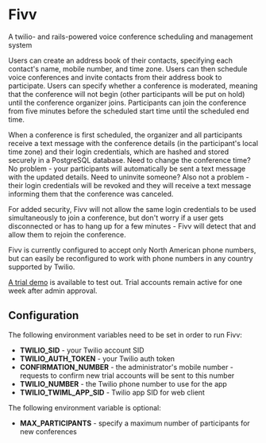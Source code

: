 # Fivv
A twilio- and rails-powered voice conference scheduling and management system

Users can create an address book of their contacts, specifying each contact's name, mobile number, and time zone. Users can then schedule voice conferences and invite contacts from their address book to participate. Users can specify whether a conference is moderated, meaning that the conference will not begin (other participants will be put on hold) until the conference organizer joins. Participants can join the conference from five minutes before the scheduled start time until the scheduled end time.

When a conference is first scheduled, the organizer and all participants receive a text message with the conference details (in the participant's local time zone) and their login credentials, which are hashed and stored securely in a PostgreSQL database. Need to change the conference time? No problem - your participants will automatically be sent a text message with the updated details. Need to uninvite someone? Also not a problem - their login credentials will be revoked and they will receive a text message informing them that the conference was canceled.

For added security, Fivv will not allow the same login credentials to be used simultaneously to join a conference, but don't worry if a user gets disconnected or has to hang up for a few minutes - Fivv will detect that and allow them to rejoin the conference.

Fivv is currently configured to accept only North American phone numbers, but can easily be reconfigured to work with phone numbers in any country supported by Twilio.

[A trial demo](http://fivv.samhopkins.tech/) is available to test out. Trial accounts remain active for one week after admin approval.

## Configuration
The following environment variables need to be set in order to run Fivv:
  * **TWILIO_SID** - your Twilio account SID
  * **TWILIO_AUTH_TOKEN** - your Twilio auth token
  * **CONFIRMATION_NUMBER** - the administrator's mobile number - requests to confirm new trial accounts will be sent to this number
  * **TWILIO_NUMBER** - the Twilio phone number to use for the app
  * **TWILIO_TWIML_APP_SID** - Twilio app SID for web client
  
The following environment variable is optional:
  * **MAX_PARTICIPANTS** - specify a maximum number of participants for new conferences
  
